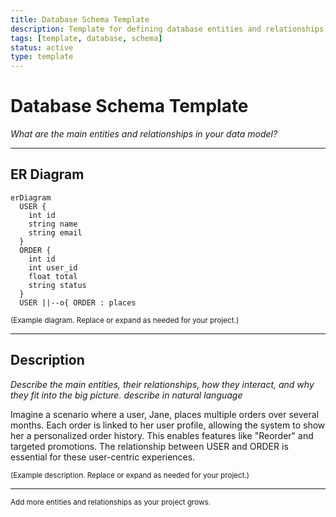 ```yaml
---
title: Database Schema Template
description: Template for defining database entities and relationships
tags: [template, database, schema]
status: active
type: template
---
```


# Database Schema Template

_What are the main entities and relationships in your data model?_

---

## ER Diagram

```mermaid
erDiagram
  USER {
    int id
    string name
    string email
  }
  ORDER {
    int id
    int user_id
    float total
    string status
  }
  USER ||--o{ ORDER : places
```
<small>(Example diagram. Replace or expand as needed for your project.)</small>

---

## Description

_Describe the main entities, their relationships, how they interact, and why they fit into the big picture. describe in natural language_

Imagine a scenario where a user, Jane, places multiple orders over several months. Each order is linked to her user profile, allowing the system to show her a personalized order history. This enables features like "Reorder" and targeted promotions. The relationship between USER and ORDER is essential for these user-centric experiences.

<small>(Example description. Replace or expand as needed for your project.)</small>

---

<small>Add more entities and relationships as your project grows.</small>
